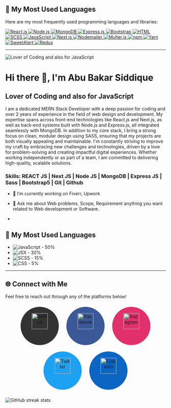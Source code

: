 ## 🌟 My Most Used Languages

Here are my most frequently used programming languages and libraries:

<a href="https://reactjs.org/" target="_blank">
    <img src="https://img.shields.io/badge/-React.js-61dafb?style=for-the-badge&logo=react&logoColor=black" alt="React.js"/>
</a>
<a href="https://nodejs.org/" target="_blank">
    <img src="https://img.shields.io/badge/-Node.js-339933?style=for-the-badge&logo=node.js&logoColor=white" alt="Node.js"/>
</a>
<a href="https://www.mongodb.com/" target="_blank">
    <img src="https://img.shields.io/badge/-MongoDB-47A248?style=for-the-badge&logo=mongodb&logoColor=white" alt="MongoDB"/>
</a>
<a href="https://expressjs.com/" target="_blank">
    <img src="https://img.shields.io/badge/-Express.js-000000?style=for-the-badge&logo=express&logoColor=white" alt="Express.js"/>
</a>
<a href="https://getbootstrap.com/" target="_blank">
    <img src="https://img.shields.io/badge/-Bootstrap-563D7C?style=for-the-badge&logo=bootstrap&logoColor=white" alt="Bootstrap"/>
</a>
<a href="https://www.w3.org/TR/html52/" target="_blank">
    <img src="https://img.shields.io/badge/-HTML-E34F26?style=for-the-badge&logo=html5&logoColor=white" alt="HTML"/>
</a>
<a href="https://sass-lang.com/" target="_blank">
    <img src="https://img.shields.io/badge/-SCSS-CC6699?style=for-the-badge&logo=sass&logoColor=white" alt="SCSS"/>
</a>
<a href="https://www.javascript.com/" target="_blank">
    <img src="https://img.shields.io/badge/-JavaScript-F7DF1E?style=for-the-badge&logo=javascript&logoColor=black" alt="JavaScript"/>
</a>
<a href="https://nextjs.org/" target="_blank">
    <img src="https://img.shields.io/badge/-Next.js-000000?style=for-the-badge&logo=next.js&logoColor=white" alt="Next.js"/>
</a>
<a href="https://nodemailer.com/" target="_blank">
    <img src="https://img.shields.io/badge/-Nodemailer-EA8C2D?style=for-the-badge&logo=npm&logoColor=white" alt="Nodemailer"/>
</a>
<a href="https://github.com/expressjs/multer" target="_blank">
    <img src="https://img.shields.io/badge/-Multer.js-000000?style=for-the-badge&logo=express&logoColor=white" alt="Multer.js"/>
</a>
<a href="https://www.npmjs.com/" target="_blank">
    <img src="https://img.shields.io/badge/-npm-CB3837?style=for-the-badge&logo=npm&logoColor=white" alt="npm"/>
</a>
<a href="https://yarnpkg.com/" target="_blank">
    <img src="https://img.shields.io/badge/-Yarn-2C8EBB?style=for-the-badge&logo=yarn&logoColor=white" alt="Yarn"/>
</a>
<a href="https://sweetalert.js.org/" target="_blank">
    <img src="https://img.shields.io/badge/-SweetAlert-FFB0B0?style=for-the-badge&logo=sweetalert&logoColor=black" alt="SweetAlert"/>
</a>
<a href="https://redux.js.org/" target="_blank">
    <img src="https://img.shields.io/badge/-Redux-764ABC?style=for-the-badge&logo=redux&logoColor=white" alt="Redux"/>
</a>



---






![Lover of Coding and also for JavaScript](https://scontent.fdac24-4.fna.fbcdn.net/v/t39.30808-6/462000254_1983949838710791_6817243344403110239_n.jpg?_nc_cat=107&ccb=1-7&_nc_sid=127cfc&_nc_eui2=AeEZwWCE6ZTyiziHf3YqZOEIzrMeTVz4zzbOsx5NXPjPNhV8jqsHvJdUeGsTbxPSYJ6LeJ2jMLvXvkQfJE2wd-9n&_nc_ohc=1UtJ38a6tLEQ7kNvgE7cSTh&_nc_ht=scontent.fdac24-4.fna&_nc_gid=ANdmtx6nkTeOwY05XQz-SEp&oh=00_AYCgl_ekSiwvuAP_PpEOdf4-AL1NEzYJX8OH3Kz4R-SHnA&oe=6703FCF0)

# Hi there 👋, I'm Abu Bakar Siddique
## Lover of Coding and also for JavaScript

I am a dedicated MERN Stack Developer with a deep passion for coding and over 2 years of experience in the field of web design and development. My expertise spans across front-end technologies like React.js and Next.js, as well as back-end systems built with Node.js and Express.js, all integrated seamlessly with MongoDB. In addition to my core stack, I bring a strong focus on clean, modular design using SASS, ensuring that my projects are both visually appealing and maintainable. I'm constantly striving to improve my craft by embracing new challenges and technologies, driven by a love for problem-solving and creating impactful digital experiences. Whether working independently or as part of a team, I am committed to delivering high-quality, scalable solutions.



### Skills: REACT JS | Next JS | Node JS |  MongoDB | Express JS | Sass | Bootstrap5 | Git | Github  

- 🔭 I’m currently working on Fiverr, Upwork 
- 💬 Ask me about Web problems, Scope, Requirement anything you want related to Web development or Software.

- 


## 🌟 My Most Used Languages


-  ![JavaScript](https://img.shields.io/badge/-JavaScript-f7df1e?style=flat&logo=javascript&logoColor=black) - 50%
-  ![JSX](https://img.shields.io/badge/-JSX-61dafb?style=flat&logo=react&logoColor=white) - 30%
-  ![SCSS](https://img.shields.io/badge/-SCSS-cc6699?style=flat&logo=sass&logoColor=white) - 15%
-  ![CSS](https://img.shields.io/badge/-CSS-264de4?style=flat&logo=css3&logoColor=white) - 5%





---

## 🌐 Connect with Me

Feel free to reach out through any of the platforms below!

<div style="text-align: center;">

<a href="https://github.com/MdAbuBakarSiddique" target="_blank" style="text-decoration: none; margin: 10px; display: inline-block;">
    <div style="background-color: #333333; padding: 20px; width: 80px; height: 80px; border-radius: 50%;">
        <img src="https://img.shields.io/badge/-GitHub-333333?style=flat&logo=github&logoColor=white" alt="GitHub" width="50px"/>
    </div>
</a>
<a href="https://www.facebook.com/" target="_blank" style="text-decoration: none; margin: 10px; display: inline-block;">
    <div style="background-color: #3B5998; padding: 20px; width: 80px; height: 80px; border-radius: 50%;">
        <img src="https://img.shields.io/badge/-Facebook-3B5998?style=flat&logo=facebook&logoColor=white" alt="Facebook" width="50px"/>
    </div>
</a>
<a href="https://www.instagram.com/" target="_blank" style="text-decoration: none; margin: 10px; display: inline-block;">
    <div style="background-color: #E1306C; padding: 20px; width: 80px; height: 80px; border-radius: 50%;">
        <img src="https://img.shields.io/badge/-Instagram-E1306C?style=flat&logo=instagram&logoColor=white" alt="Instagram" width="50px"/>
    </div>
</a>
<a href="https://twitter.com/" target="_blank" style="text-decoration: none; margin: 10px; display: inline-block;">
    <div style="background-color: #1DA1F2; padding: 20px; width: 80px; height: 80px; border-radius: 50%;">
        <img src="https://img.shields.io/badge/-Twitter-1DA1F2?style=flat&logo=twitter&logoColor=white" alt="Twitter" width="50px"/>
    </div>
</a>
<a href="https://www.linkedin.com/" target="_blank" style="text-decoration: none; margin: 10px; display: inline-block;">
    <div style="background-color: #0A66C2; padding: 20px; width: 80px; height: 80px; border-radius: 50%;">
        <img src="https://img.shields.io/badge/-LinkedIn-0A66C2?style=flat&logo=linkedin&logoColor=white" alt="LinkedIn" width="50px"/>
    </div>
</a>

</div>


![GitHub streak stats](https://streak-stats.demolab.com/?user=SiddiqueAhmed1)  

